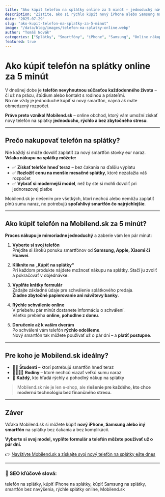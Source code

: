```yaml
---
title: "Ako kúpiť telefón na splátky online za 5 minút – jednoduchý návod"
description: "Zistite, ako si rýchlo kúpiť nový iPhone alebo Samsung na splátky online. Mobilend.sk ponúka rýchle schválenie a doručenie až domov."
date: "2025-07-29"
slug: "ako-kupit-telefon-na-splatky-za-5-minut"
image: "/data/blog/images/telefon-na-splatky-online.webp"
author: "Tomáš Novák"
categories: ["Splátky", "Smartfóny", "iPhone", "Samsung", "Online nákup"]
featured: true
---
```


# Ako kúpiť telefón na splátky online za 5 minút

V dnešnej dobe je **telefón nevyhnutnou súčasťou každodenného života** – či už na prácu, štúdium alebo kontakt s rodinou a priateľmi.  
No nie vždy je jednoduché kúpiť si nový smartfón, najmä ak máte obmedzený rozpočet.  

**Práve preto vznikol Mobilend.sk** – online obchod, ktorý vám umožní získať nový telefón na splátky **jednoducho, rýchlo a bez zbytočného stresu**.

---

## Prečo nakupovať telefón na splátky?

Nie každý si môže dovoliť zaplatiť za nový smartfón stovky eur naraz.  
**Vďaka nákupu na splátky môžete:**

- ✅ **Získať telefón hneď teraz** – bez čakania na ďalšiu výplatu  
- ✅ **Rozložiť cenu na menšie mesačné splátky**, ktoré nezaťažia váš rozpočet  
- ✅ **Vybrať si modernejší model**, než by ste si mohli dovoliť pri jednorazovej platbe  

Mobilend.sk je riešením pre všetkých, ktorí nechcú alebo nemôžu zaplatiť plnú sumu naraz, no potrebujú **spoľahlivý smartfón čo najrýchlejšie**.

---

## Ako kúpiť telefón na Mobilend.sk za 5 minút?

**Proces nákupu je mimoriadne jednoduchý** a zaberie vám len pár minút:

1. **Vyberte si svoj telefón**  
   Prejdite si širokú ponuku smartfónov od **Samsung, Apple, Xiaomi či Huawei**.

2. **Kliknite na „Kúpiť na splátky“**  
   Pri každom produkte nájdete možnosť nákupu na splátky. Stačí ju zvoliť a pokračovať v objednávke.

3. **Vyplňte krátky formulár**  
   Zadajte základné údaje pre schválenie splátkového predaja.  
   **Žiadne zbytočné papierovanie ani návštevy banky.**

4. **Rýchle schválenie online**  
   V priebehu pár minút dostanete informáciu o schválení.  
   Všetko prebieha **online, pohodlne z domu**.

5. **Doručenie až k vašim dverám**  
   Po schválení vám telefón **rýchlo odošleme**.  
   Nový smartfón tak môžete používať už o pár dní – a **platiť postupne**.

---

## Pre koho je Mobilend.sk ideálny?

- 👨‍🎓 **Študenti** – ktorí potrebujú smartfón hneď teraz  
- 👨‍👩‍👧‍👦 **Rodiny** – ktoré nechcú viazať veľkú sumu naraz  
- 📱 **Každý**, kto hľadá rýchly a pohodlný nákup na splátky  

> Mobilend.sk nie je len e-shop, ale **riešenie pre každého, kto chce modernú technológiu bez finančného stresu.**

---

## Záver

Vďaka Mobilend.sk si môžete kúpiť **nový iPhone, Samsung alebo iný smartfón** na splátky bez čakania a bez komplikácií.  

**Vyberte si svoj model, vyplňte formulár a telefón môžete používať už o pár dní.**  

👉 [Navštívte Mobilend.sk a získajte svoj nový telefón na splátky ešte dnes](https://mobilend.sk/)

---

### 🔑 SEO kľúčové slová:
telefón na splátky, kúpiť iPhone na splátky, kúpiť Samsung na splátky, smartfón bez navýšenia, rýchle splátky online, Mobilend.sk
